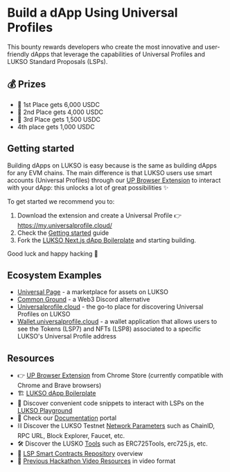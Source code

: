 # Build a dApp Using Universal Profiles

This bounty rewards developers who create the most innovative and user-friendly dApps that leverage the capabilities of Universal Profiles and LUKSO Standard Proposals (LSPs).

## 💰 Prizes

- 🥇 1st Place gets 6,000 USDC
- 🥈 2nd Place gets 4,000 USDC
- 🥉 3rd Place gets 1,500 USDC
- 4th place gets 1,000 USDC

## Getting started

Building dApps on LUKSO is easy because is the same as building dApps for any EVM chains. The main difference is that LUKSO users use smart accounts (Universal Profiles) through our [UP Browser Extension](https://chrome.google.com/webstore/detail/universal-profiles/abpickdkkbnbcoepogfhkhennhfhehfn) to interact with your dApp: this unlocks a lot of great possibilities ✨

To get started we recommend you to:

1. Download the extension and create a Universal Profile 👉 <https://my.universalprofile.cloud/>
2. Check the [Getting started](https://docs.lukso.tech/learn/dapp-developer/getting-started) guide
3. Fork the [LUKSO Next.js dApp Boilerplate](https://github.com/lukso-network/tools-dapp-boilerplate) and starting building.

Good luck and happy hacking 🧙

## Ecosystem Examples

- [Universal Page](https://universal.page/) - a marketplace for assets on LUKSO
- [Common Ground](https://www.commonground.cg/) - a Web3 Discord alternative
- [Universalprofile.cloud](https://universalprofile.cloud/) - the go-to place for discovering Universal Profiles on LUKSO
- [Wallet.universalprofile.cloud](https://wallet.universalprofile.cloud/) - a wallet application that allows users to see the Tokens (LSP7) and NFTs (LSP8) associated to a specific LUKSO's Universal Profile address

## Resources

- 👉 [UP Browser Extension](https://chrome.google.com/webstore/detail/universal-profiles/abpickdkkbnbcoepogfhkhennhfhehfn) from Chrome Store (currently compatible with Chrome and Brave browsers)
- 🏗️ [LUKSO dApp Boilerplate](https://github.com/lukso-network/tools-dapp-boilerplate)
- 👾 Discover convenient code snippets to interact with LSPs on the [LUKSO Playground](https://github.com/lukso-network/lukso-playground)
- 📂 Check our [Documentation](https://docs.lukso.tech/) portal
- ⛓️ Discover the LUKSO Testnet [Network Parameters](https://docs.lukso.tech/networks/testnet/parameters) such as ChainID, RPC URL, Block Explorer, Faucet, etc.
- 🛠️ Discover the LUSKO [Tools](https://docs.lukso.tech/tools/getting-started) such as ERC725Tools, erc725.js, etc.
- 📝 [LSP Smart Contracts Repository](https://www.youtube.com/watch?v=E8Ih5n7auKY&ab_channel=LUKSOBlockchain) overview
- 🎥 [Previous Hackathon Video Resources](https://www.youtube.com/playlist?list=PLNzyUdu4v7bkwBuDV0gSJrrniPsx5bxK_) in video format
